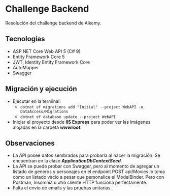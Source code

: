 # Challenge Backend
Resolución del challenge backend de Alkemy.

## Tecnologías
* ASP.NET Core Web API 5 (C# 9)
* Entity Framework Core 5
* JWT, Identity Entity Framework Core
* AutoMapper
* Swagger

## Migración y ejecución
* Ejecutar en la terminal: 
  * `dotnet ef migrations add "Initial" --project WebAPI -o DataAccess/Migrations`
  * `dotnet ef database update --project WebAPI`
* Iniciar el proyecto desde **IIS Express** para poder ver las imágenes alojadas en la carpeta _**wwwroot**_.

## Observaciones
* La API posee datos sembrados para probarla al hacer la migración. Se encuentran en la clase _**ApplicationDbContextSeed**_.
* La API se puede probar con Swagger, pero al momento de agregar un listado de generos y personajes en el endpoint POST api/Movies lo toma como un listado vacío
  a pesar que personalice el ModelBinder. Pero con Postman, Insomnia u otro cliente HTTP funciona perfectamente.
* Falta el envío de emails y las pruebas unitarias.
